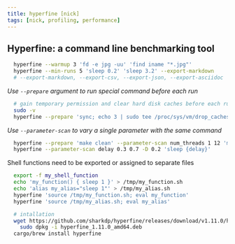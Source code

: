 ```yaml
---
title: hyperfine [nick]
tags: [nick, profiling, performance]
---
```


## Hyperfine: a command line benchmarking tool

```sh
  hyperfine --warmup 3 'fd -e jpg -uu' 'find iname "*.jpg"'
  hyperfine --min-runs 5 'sleep 0.2' 'sleep 3.2' --export-markdown
  # --export-markdown, --export-csv, --export-json, --export-asciidoc
```

*Use `--prepare` argument to run special command before each run*

```sh
  # gain temporary permission and clear hard disk caches before each run
  sudo -v
  hyperfine --prepare 'sync; echo 3 | sudo tee /proc/sys/vm/drop_caches' 'grep -R TODO *'
```

*Use `--parameter-scan` to vary a single parameter with the same command*

```sh
  hyperfine --prepare 'make clean' --parameter-scan num_threads 1 12 'make -j {num_threads}'
  hyperfine --parameter-scan delay 0.3 0.7 -D 0.2 'sleep {delay}'
```

Shell functions need to be exported or assigned to separate files

```sh
  export -f my_shell_function
  echo 'my_function() { sleep 1 }' > /tmp/my_function.sh
  echo 'alias my_alias="sleep 1"' > /tmp/my_alias.sh
  hyperfine 'source /tmp/my_function.sh; eval my_function'
  hyperfine 'source /tmp/my_alias.sh; eval my_alias'
```

```sh
  # intallation
  wget https://github.com/sharkdp/hyperfine/releases/download/v1.11.0/hyperfine_1.11.0_amd64.deb && \
    sudo dpkg -i hyperfine_1.11.0_amd64.deb
  cargo/brew install hyperfine
```

